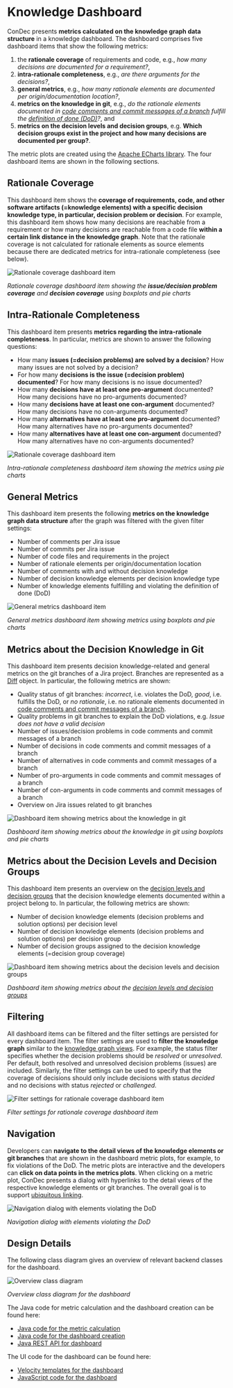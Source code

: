 # Knowledge Dashboard

ConDec presents **metrics calculated on the knowledge graph data structure** in a knowledge dashboard.
The dashboard comprises five dashboard items that show the following metrics:

1. the **rationale coverage** of requirements and code, e.g., *how many decisions are documented for a requirement?*, 
2. **intra-rationale completeness**, e.g., *are there arguments for the decisions?*, 
3. **general metrics**, e.g., *how many rationale elements are documented per origin/documentation location?*, 
4. **metrics on the knowledge in git**, e.g., 
*do the rationale elements documented in [code comments and commit messages of a branch](knowledge-in-git-presentation.md) fulfill the [definition of done (DoD)](quality-checking.md)?*, and
5. **metrics on the decision levels and decision groups**, e.g. **Which decision groups exist in the project and how many decisions are documented per group?**.

The metric plots are created using the [Apache ECharts library](https://echarts.apache.org).
The four dashboard items are shown in the following sections.

## Rationale Coverage
This dashboard item shows the **coverage of requirements, code, and other software artifacts (=knowledge elements) 
with a specific decision knowledge type, in particular, decision problem or decision**. 
For example, this dashboard item shows how many decisions are reachable from a requirement or 
how many decisions are reachable from a code file **within a certain link distance in the knowledge graph**.
Note that the rationale coverage is not calculated for rationale elements as source elements because there are 
dedicated metrics for intra-rationale completeness (see below).

![Rationale coverage dashboard item](../screenshots/dashboard_rationale_coverage.png)

*Rationale coverage dashboard item showing the **issue/decision problem coverage** and **decision coverage** using boxplots and pie charts*

## Intra-Rationale Completeness

This dashboard item presents **metrics regarding the intra-rationale completeness**.
In particular, metrics are shown to answer the following questions:
- How many **issues (=decision problems) are solved by a decision**? How many issues are not solved by a decision?
- For how many **decisions is the issue (=decision problem) documented**? For how many decisions is no issue documented?
- How many **decisions have at least one pro-argument** documented? How many decisions have no pro-arguments documented?
- How many **decisions have at least one con-argument** documented? How many decisions have no con-arguments documented?
- How many **alternatives have at least one pro-argument** documented? How many alternatives have no pro-arguments documented?
- How many **alternatives have at least one con-argument** documented? How many alternatives have no con-arguments documented?

![Rationale coverage dashboard item](../screenshots/dashboard_intra_rationale_completeness.png)

*Intra-rationale completeness dashboard item showing the metrics using pie charts*

## General Metrics

This dashboard item presents the following **metrics on the knowledge graph data structure** after the graph was filtered with the given filter settings: 
- Number of comments per Jira issue
- Number of commits per Jira issue
- Number of code files and requirements in the project
- Number of rationale elements per origin/documentation location
- Number of comments with and without decision knowledge
- Number of decision knowledge elements per decision knowledge type
- Number of knowledge elements fulfilling and violating the definition of done (DoD)

![General metrics dashboard item](../screenshots/dashboard_general_metrics.png)

*General metrics dashboard item showing metrics using boxplots and pie charts*

## Metrics about the Decision Knowledge in Git
This dashboard item presents decision knowledge-related and general metrics on the git branches of a Jira project.
Branches are represented as a [Diff] object.
In particular, the following metrics are shown:
- Quality status of git branches: *incorrect*, i.e. violates the DoD, *good*, i.e. fulfills the DoD, or *no rationale*, 
i.e. no rationale elements documented in [code comments and commit messages of a branch](knowledge-in-git-presentation.md).
- Quality problems in git branches to explain the DoD violations, e.g. *Issue does not have a valid decision*
- Number of issues/decision problems in code comments and commit messages of a branch
- Number of decisions in code comments and commit messages of a branch
- Number of alternatives in code comments and commit messages of a branch
- Number of pro-arguments in code comments and commit messages of a branch
- Number of con-arguments in code comments and commit messages of a branch
- Overview on Jira issues related to git branches

![Dashboard item showing metrics about the knowledge in git](../screenshots/dashboard_git.png)

*Dashboard item showing metrics about the knowledge in git using boxplots and pie charts*

## Metrics about the Decision Levels and Decision Groups
This dashboard item presents an overview on the [decision levels and decision groups](decision-grouping.md) that the decision knowledge elements documented within a project belong to.
In particular, the following metrics are shown:
- Number of decision knowledge elements (decision problems and solution options) per decision level
- Number of decision knowledge elements (decision problems and solution options) per decision group
- Number of decision groups assigned to the decision knowledge elements (=decision group coverage)

![Dashboard item showing metrics about the decision levels and decision groups](../screenshots/dashboard_groups.png)

*Dashboard item showing metrics about the [decision levels and decision groups](decision-grouping.md)*

## Filtering
All dashboard items can be filtered and the filter settings are persisted for every dashboard item.
The filter settings are used to **filter the knowledge graph** similar to the [knowledge graph views](knowledge-visualization.md).
For example, the status filter specifies whether the decision problems should be *resolved* or *unresolved*. 
Per default, both resolved and unresolved decision problems (issues) are included.
Similarly, the filter settings can be used to specify that the coverage of decisions should only include decisions 
with status *decided* and no decisions with status *rejected* or *challenged*.

![Filter settings for rationale coverage dashboard item](../screenshots/dashboard_filter_settings.png)

*Filter settings for rationale coverage dashboard item*

## Navigation
Developers can **navigate to the detail views of the knowledge elements or git branches** that are shown in the dashboard metric plots,
for example, to fix violations of the DoD.
The metric plots are interactive and the developers can **click on data points in the metrics plots**.
When clicking on a metric plot, ConDec presents a dialog with hyperlinks to the detail views of the respective knowledge elements or git branches.
The overall goal is to support [ubiquitous linking](https://linkingmanifesto.org).

![Navigation dialog with elements violating the DoD](../screenshots/dashboard_navigation.png)

*Navigation dialog with elements violating the DoD*

## Design Details
The following class diagram gives an overview of relevant backend classes for the dashboard.

![Overview class diagram](../diagrams/class_diagram_dashboard.png)

*Overview class diagram for the dashboard*

The Java code for metric calculation and the dashboard creation can be found here:

- [Java code for the metric calculation](../../src/main/java/de/uhd/ifi/se/decision/management/jira/metric)
- [Java code for the dashboard creation](../../src/main/java/de/uhd/ifi/se/decision/management/jira/view/dashboard)
- [Java REST API for dashboard](../../src/main/java/de/uhd/ifi/se/decision/management/jira/rest/DashboardRest.java)

The UI code for the dashboard can be found here:

- [Velocity templates for the dashboard](../../src/main/resources/templates/dashboard)
- [JavaScript code for the dashboard](../../src/main/resources/js/dashboard)

[Diff]: ../../src/main/java/de/uhd/ifi/se/decision/management/jira/git/model
